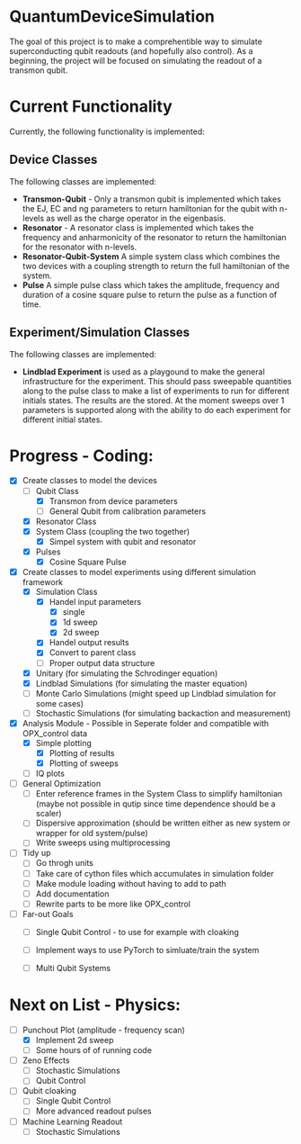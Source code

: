# QuantumDeviceSimulation
The goal of this project is to make a comprehentible way to simulate superconducting qubit readouts (and hopefully also control). As a beginning, the project will be focused on simulating the readout of a transmon qubit. 

# Current Functionality 
Currently, the following functionality is implemented:

## Device Classes
The following classes are implemented:
- **Transmon-Qubit** - Only a transmon qubit is implemented which takes the EJ, EC and ng parameters to return hamiltonian for the qubit with n-levels as well as the charge operator in the eigenbasis. 
- **Resonator** - A resonator class is implemented which takes the frequency and anharmonicity of the resonator to return the hamiltonian for the resonator with n-levels.
- **Resonator-Qubit-System** A simple system class which combines the two devices with a coupling strength to return the full hamiltonian of the system.
- **Pulse** A simple pulse class which takes the amplitude, frequency and duration of a cosine square pulse to return the pulse as a function of time.

## Experiment/Simulation Classes
The following classes are implemented:
- **Lindblad Experiment** is used as a playgound to make the general infrastructure for the experiment. This should pass sweepable quantities along to the pulse class to make a list of experiments to run for different initials states. The results are the stored. At the moment sweeps over 1 parameters is supported along with the ability to do each experiment for different initial states.

# Progress - Coding:
- [x] Create classes to model the devices
  - [ ] Qubit Class
    - [x] Transmon from device parameters
    - [ ] General Qubit from calibration parameters
  - [x] Resonator Class
  - [x] System Class (coupling the two together)
    - [x] Simpel system with qubit and resonator 
  - [x] Pulses
    - [x] Cosine Square Pulse
- [x] Create classes to model experiments using different simulation framework
  - [X] Simulation Class
    - [x] Handel input parameters
      - [x] single
      - [x] 1d sweep
      - [x] 2d sweep
    - [x] Handel output results
    - [x] Convert to parent class
    - [ ] Proper output data structure
  - [x] Unitary (for simulating the Schrodinger equation)
  - [x] Lindblad Simulations (for simulating the master equation) 
  - [ ] Monte Carlo Simulations (might speed up Lindblad simulation for some cases)
  - [ ] Stochastic Simulations (for simulating backaction and measurement)
- [x] Analysis Module - Possible in Seperate folder and compatible with OPX_control data
  - [x] Simple plotting
    - [x] Plotting of results
    - [x] Plotting of sweeps
  - [ ] IQ plots
- [ ] General Optimization
  - [ ] Enter reference frames in the System Class to simplify hamiltonian (maybe not possible in qutip since time dependence should be a scaler)
  - [ ] Dispersive approximation (should be written either as new system or wrapper for old system/pulse)
  - [ ] Write sweeps using multiprocessing
- [ ] Tidy up 
  - [ ] Go throgh units
  - [ ] Take care of cython files which accumulates in simulation folder
  - [ ] Make module loading without having to add to path
  - [ ] Add documentation
  - [ ] Rewrite parts to be more like OPX_control
- [ ] Far-out Goals
  - [ ] Single Qubit Control - to use for example with cloaking
  - [ ] Implement ways to use PyTorch to simluate/train the system
  - [ ] Multi Qubit Systems


# Next on List - Physics:
- [ ] Punchout Plot (amplitude - frequency scan)
  - [x] Implement 2d sweep
  - [ ] Some hours of of running code
- [ ] Zeno Effects
  - [ ] Stochastic Simulations
  - [ ] Qubit Control
- [ ] Qubit cloaking
  - [ ] Single Qubit Control
  - [ ] More advanced readout pulses
- [ ] Machine Learning Readout
  - [ ] Stochastic Simulations